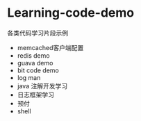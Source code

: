 # Learning-code-demo

各类代码学习片段示例

* memcached客户端配置
* redis demo
* guava demo
* bit code demo
* log man
* java 注解开发学习
* 日志框架学习
* 预付
* shell


